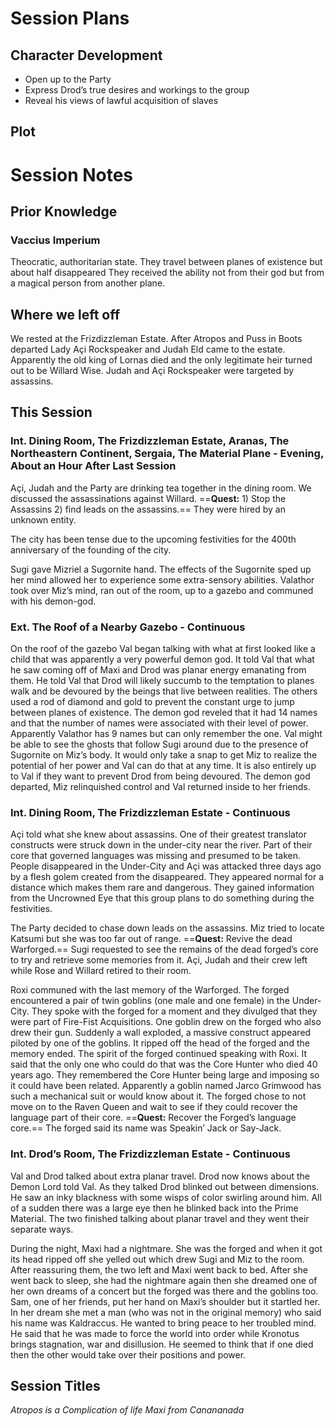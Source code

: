 # Session Plans
## Character Development
* Open up to the Party
* Express Drod’s true desires and workings to the group
* Reveal his views of lawful acquisition of slaves

## Plot


# Session Notes
## Prior Knowledge
### Vaccius Imperium
Theocratic, authoritarian state. 
They travel between planes of existence but about half disappeared
They received the ability not from their god but from a magical person from another plane.

## Where we left off
We rested at the Frizdizzleman Estate. After Atropos and Puss in Boots departed Lady Açi Rockspeaker and Judah Eld came to the estate. Apparently the old king of Lornas died and the only legitimate heir turned out to be Willard Wise. Judah and Açi Rockspeaker were targeted by assassins.

## This Session
### Int. Dining Room, The Frizdizzleman Estate, Aranas, The Northeastern Continent, Sergaia, The Material Plane - Evening, About an Hour After Last Session
Açi, Judah and the Party are drinking tea together in the dining room. We discussed the assassinations against Willard. ==**Quest:** 1) Stop the Assassins 2) find leads on the assassins.== They were hired by an unknown entity.

The city has been tense due to the upcoming festivities for the 400th anniversary of the founding of the city.

Sugi gave Mizriel a Sugornite hand. The effects of the Sugornite sped up her mind allowed her to experience some extra-sensory abilities. Valathor took over Miz’s mind, ran out of the room, up to a gazebo and communed with his demon-god. 


### Ext. The Roof of a Nearby Gazebo - Continuous
On the roof of the gazebo Val began talking with what at first looked like a child that was apparently a very powerful demon god. It told Val that what he saw coming off of Maxi and Drod was planar energy emanating from them. He told Val that Drod will likely succumb to the temptation to planes walk and be devoured by the beings that live between realities. The others used a rod of diamond and gold to prevent the constant urge to jump between planes of existence. The demon god reveled that it had 14 names and that the number of names were associated with their level of power. Apparently Valathor has 9 names but can only remember the one. Val might be able to see the ghosts that follow Sugi around due to the presence of Sugornite on Miz’s body. It would only take a snap to get Miz to realize the potential of her power and Val can do that at any time. It is also entirely up to Val if they want to prevent Drod from being devoured. The demon god departed, Miz relinquished control and Val returned inside to her friends.


### Int. Dining Room, The Frizdizzleman Estate - Continuous
Açi told what she knew about assassins. One of their greatest translator constructs were struck down in the under-city near the river. Part of their core that governed languages was missing and presumed to be taken. People disappeared in the Under-City and Açi was attacked three days ago by a flesh golem created from the disappeared. They appeared normal for a distance which makes them rare and dangerous. They gained information from the Uncrowned Eye that this group plans to do something during the festivities.

The Party decided to chase down leads on the assassins. Miz tried to locate Katsumi but she was too far out of range. ==**Quest:** Revive the dead Warforged.== Sugi requested to see the remains of the dead forged’s core to try and retrieve some memories from it. Açi, Judah and their crew left while Rose and Willard retired to their room.

Roxi communed with the last memory of the Warforged. The forged encountered a pair of twin goblins (one male and one female) in the Under-City. They spoke with the forged for a moment and they divulged that they were part of Fire-Fist Acquisitions. One goblin drew on the forged who also drew their gun. Suddenly a wall exploded, a massive construct appeared piloted by one of the goblins. It ripped off the head of the forged and the memory ended. The spirit of the forged continued speaking with Roxi. It said that the only one who could do that was the Core Hunter who died 40 years ago. They remembered the Core Hunter being large and imposing so it could have been related. Apparently a goblin named Jarco Grimwood has such a mechanical suit or would know about it. The forged chose to not move on to the Raven Queen and wait to see if they could recover the language part of their core. ==**Quest:** Recover the Forged’s language core.== The forged said its name was Speakin’ Jack or Say-Jack.

### Int. Drod’s Room, The Frizdizzleman Estate - Continuous
Val and Drod talked about extra planar travel. Drod now knows about the Demon Lord told Val. As they talked Drod blinked out between dimensions. He saw an inky blackness with some wisps of color swirling around him. All of a sudden there was a large eye then he blinked back into the Prime Material. The two finished talking about planar travel and they went their separate ways.

During the night, Maxi had a nightmare. She was the forged and when it got its head ripped off she yelled out which drew Sugi and Miz to the room. After reassuring them, the two left and Maxi went back to bed. After she went back to sleep, she had the nightmare again then she dreamed one of her own dreams of a concert but the forged was there and the goblins too. Sam, one of her friends, put her hand on Maxi’s shoulder but it startled her. In her dream she met a man (who was not in the original memory) who said his name was Kaldraccus. He wanted to bring peace to her troubled mind. He said that he was made to force the world into order while Kronotus brings stagnation, war and disillusion. He seemed to think that if one died then the other would take over their positions and power.


## Session Titles
*Atropos is a Complication of life*
*Maxi from Canananada*

